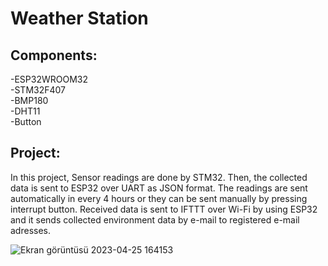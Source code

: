 <h1>Weather Station</h1>

<h2>Components:</h2>
-ESP32WROOM32  <br>
-STM32F407 <br>
-BMP180 <br>
-DHT11 <br>
-Button <br>

<h2>Project:</h2>

In this project, Sensor readings are done by STM32. Then, the collected data is sent to ESP32 over UART as JSON format. The readings are sent
automatically in every 4 hours or they can be sent manually by pressing interrupt button. Received data is sent to IFTTT over Wi-Fi by using ESP32 and it sends collected
environment data by e-mail to registered e-mail adresses. 

![Ekran görüntüsü 2023-04-25 164153](https://user-images.githubusercontent.com/99329257/234295685-4a0df123-6a50-4583-b52a-00b3e97ccf89.png)


